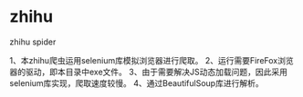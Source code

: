 # zhihu
zhihu spider

1、本zhihu爬虫运用selenium库模拟浏览器进行爬取。
2、运行需要FireFox浏览器的驱动，即本目录中exe文件。
3、由于需要解决JS动态加载问题，因此采用selenium库实现，爬取速度较慢。
4、通过BeautifulSoup库进行解析。
